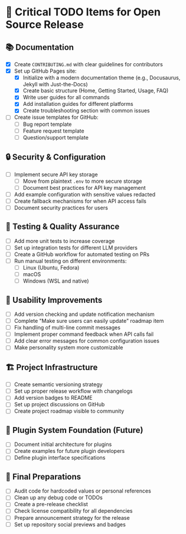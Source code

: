 # 🚀 Critical TODO Items for Open Source Release

## 📚 Documentation
- [x] Create `CONTRIBUTING.md` with clear guidelines for contributors
- [x] Set up GitHub Pages site:
  - [x] Initialize with a modern documentation theme (e.g., Docusaurus, Jekyll with Just-the-Docs)
  - [x] Create basic structure (Home, Getting Started, Usage, FAQ)
  - [x] Write user guides for all commands
  - [x] Add installation guides for different platforms
  - [x] Create troubleshooting section with common issues
- [ ] Create issue templates for GitHub:
  - [ ] Bug report template
  - [ ] Feature request template
  - [ ] Question/support template

## 🔒 Security & Configuration
- [ ] Implement secure API key storage
  - [ ] Move from plaintext `.env` to more secure storage
  - [ ] Document best practices for API key management
- [ ] Add example configuration with sensitive values redacted
- [ ] Create fallback mechanisms for when API access fails
- [ ] Document security practices for users

## 🧪 Testing & Quality Assurance
- [ ] Add more unit tests to increase coverage
- [ ] Set up integration tests for different LLM providers
- [ ] Create a GitHub workflow for automated testing on PRs
- [ ] Run manual testing on different environments:
  - [ ] Linux (Ubuntu, Fedora)
  - [ ] macOS
  - [ ] Windows (WSL and native)

## 👥 Usability Improvements
- [ ] Add version checking and update notification mechanism
- [ ] Complete "Make sure users can easily update" roadmap item
- [ ] Fix handling of multi-line commit messages
- [ ] Implement proper command feedback when API calls fail
- [ ] Add clear error messages for common configuration issues
- [ ] Make personality system more customizable

## 🏗️ Project Infrastructure
- [ ] Create semantic versioning strategy
- [ ] Set up proper release workflow with changelogs
- [ ] Add version badges to README
- [ ] Set up project discussions on GitHub
- [ ] Create project roadmap visible to community

## 🧩 Plugin System Foundation (Future)
- [ ] Document initial architecture for plugins
- [ ] Create examples for future plugin developers
- [ ] Define plugin interface specifications

## 🏁 Final Preparations
- [ ] Audit code for hardcoded values or personal references
- [ ] Clean up any debug code or TODOs
- [ ] Create a pre-release checklist
- [ ] Check license compatibility for all dependencies
- [ ] Prepare announcement strategy for the release
- [ ] Set up repository social previews and badges
